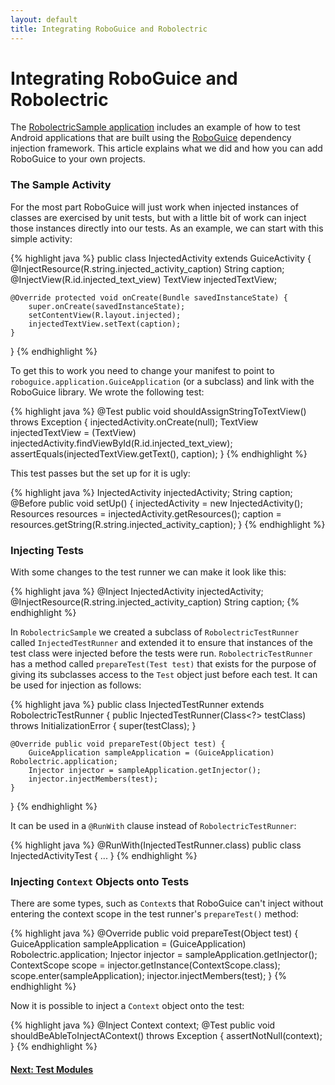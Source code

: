 ```yaml
---
layout: default
title: Integrating RoboGuice and Robolectric
---
```


# Integrating RoboGuice and Robolectric
The [RobolectricSample application](https://github.com/robolectric/RobolectricSample) includes an
example of how to test Android applications that are built using the [RoboGuice](http://code.google.com/p/roboguice/)
dependency injection framework. This article explains what we did and how you can add RoboGuice to your own projects.

### The Sample Activity
For the most part RoboGuice will just work when injected instances of classes are exercised by unit tests, but with a
little bit of work can inject those instances directly into our tests. As an example, we can start with this simple
activity:

{% highlight java %}
public class InjectedActivity extends GuiceActivity {
    @InjectResource(R.string.injected_activity_caption) String caption;
    @InjectView(R.id.injected_text_view) TextView injectedTextView;

    @Override protected void onCreate(Bundle savedInstanceState) {
        super.onCreate(savedInstanceState);
        setContentView(R.layout.injected);
        injectedTextView.setText(caption);
    }
}
{% endhighlight %}

To get this to work you need to change your manifest to point to <code>roboguice.application.GuiceApplication</code>
(or a subclass) and link with the RoboGuice library. We wrote the following test:

{% highlight java %}
@Test
public void shouldAssignStringToTextView() throws Exception {
    injectedActivity.onCreate(null);
    TextView injectedTextView =
        (TextView) injectedActivity.findViewById(R.id.injected_text_view);
    assertEquals(injectedTextView.getText(), caption);
}
{% endhighlight %}

This test passes but the set up for it is ugly:

{% highlight java %}
InjectedActivity injectedActivity;
String caption;
@Before
public void setUp() {
    injectedActivity = new InjectedActivity();
    Resources resources = injectedActivity.getResources();
    caption = resources.getString(R.string.injected_activity_caption);
}
{% endhighlight %}

### Injecting Tests
With some changes to the test runner we can make it look like this:

{% highlight java %}
    @Inject InjectedActivity injectedActivity;
    @InjectResource(R.string.injected_activity_caption) String caption;
{% endhighlight %}

In <code>RobolectricSample</code> we created a subclass of <code>RobolectricTestRunner</code> called
<code>InjectedTestRunner</code> and extended it to ensure that instances of the test class were
injected before the tests were run. <code>RobolectricTestRunner</code> has a method called
<code>prepareTest(Test test)</code> that exists for the purpose of giving its subclasses access to the
<code>Test</code> object just before each test. It can be used for injection as follows:

{% highlight java %}
public class InjectedTestRunner extends RobolectricTestRunner {
    public InjectedTestRunner(Class<?> testClass) throws InitializationError {
        super(testClass);
    }

    @Override public void prepareTest(Object test) {
        GuiceApplication sampleApplication = (GuiceApplication) Robolectric.application;
        Injector injector = sampleApplication.getInjector();
        injector.injectMembers(test);
    }
}
{% endhighlight %}

It can be used in a <code>@RunWith</code> clause instead of <code>RobolectricTestRunner</code>:

{% highlight java %}
@RunWith(InjectedTestRunner.class)
public class InjectedActivityTest {
...
}
{% endhighlight %}

### Injecting <code>Context</code> Objects onto Tests
There are some types, such as <code>Context</code>s that RoboGuice can't inject without entering the context scope
in the test runner's <code>prepareTest()</code> method:

{% highlight java %}
@Override public void prepareTest(Object test) {
    GuiceApplication sampleApplication = (GuiceApplication) Robolectric.application;
    Injector injector = sampleApplication.getInjector();
    ContextScope scope = injector.getInstance(ContextScope.class);
    scope.enter(sampleApplication);
    injector.injectMembers(test);
}
{% endhighlight %}

Now it is possible to inject a <code>Context</code> object onto the test:

{% highlight java %}
@Inject Context context;
@Test
public void shouldBeAbleToInjectAContext() throws Exception {
    assertNotNull(context);
}
{% endhighlight %}

#### [Next: Test Modules](roboguice2.html)